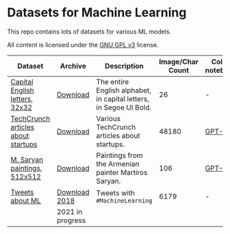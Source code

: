 # Datasets for Machine Learning
This repo contains lots of datasets for various ML models.

All content is licensed under the [GNU GPL v3](LICENSE) license.

| Dataset | Archive | Description | Image/Char Count | Colab notebook |
| ------- | ------- | ----------- | --------------------- | -------------- |
| [Capital English letters, 32x32](Capital_English_alphabet) | [Download](Archives/Capital_English_alphabet.zip) | The entire English alphabet, in capital letters, in Segoe UI Bold. | 26 | - |
| [TechCrunch articles about startups](TechCrunch) | [Download](TechCrunch/techcrunch.txt) | Various TechCrunch articles about startups. | 48180 | [GPT-2](Colab/TechCrunch_GPT_2.ipynb) |
| [M. Saryan paintings, 512x512](Saryan512) | [Download](Archives/Saryan512.zip) | Paintings from the Armenian painter Martiros Saryan. | 106 | [GPT-2](Colab/Saryan_HyperGAN.ipynb) |
| [Tweets about ML](Tweet) | [Download 2018](Tweet/Tweet_Dataset_2018.txt) | Tweets with `#MachineLearning` | 6179 | - |
|  | 2021 in progress |  |  |  |